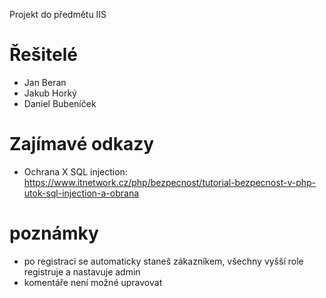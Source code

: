 Projekt do předmětu IIS

# Řešitelé
* Jan Beran
* Jakub Horký 
* Daniel Bubeníček

# Zajímavé odkazy
* Ochrana X SQL injection: https://www.itnetwork.cz/php/bezpecnost/tutorial-bezpecnost-v-php-utok-sql-injection-a-obrana


# poznámky
* po registraci se automaticky staneš zákazníkem, všechny vyšší role registruje a nastavuje admin
* komentáře není možné upravovat
